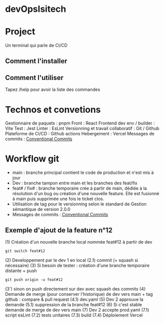 # devOpsIsitech

# Project
Un terminal qui parle de CI/CD

## Comment l'installer


## Comment l'utiliser
Tapez /help pour avoir la liste des commandes


# Technos et convetions
Gestionnaire de paquets : pnpm
Front : React
Frontend dev env / builder : Vite
Test : Jest
Linter : EsLint
Versionning et travail collaboratif : Git / Github
Plateforme de CI/CD : Github actions
Hebergement : Vercel 
Messages de commits : [Conventional Commits](https://www.conventionalcommits.org/en/v1.0.0/)

# Workflow git
- main : branche principal contient le code de production et n'est mis à jour 
- Dev : branche tampon entre main et les branches des feat/fix
- feat# / fix# : branche temporaire crée à partir de main, dédiée à la résolution d'un bug ou création d'une nouvelle feature. Elle est fusionné à main puis supprimée une fois le ticket clos.
- Utilisation de tag pour le versionning selon le standard de Gestion sémantique de version 2.0.0
- Messages de commits : [Conventional Commits](https://www.conventionalcommits.org/en/v1.0.0/)

## Exemple d'ajout de la feature n°12
(1) Création d'un nouvelle branche local nommée feat#12 à partir de dev
```
git switch feat#12
```
(2) Developpement par le dev 1 en local
(2.1) commit (+ squash si nécessaire)
(3) Si besoin de tester : création d'une branche temporaire distante + push
```
git push origin -u feat#12
```
(3') sinon on push directement sur dev avec squash des commits
(4) Demande de merge (pour conserver l'historique) de dev vers main + tag
github : compare & pull request
    (4.1) dev.yaml
(5) Dev 2 approuve la demande
    (5.1) suppression de la branche feat#12
(6) Si c'est stable demande de merge de dev vers main
(7) Dev 2 accepte
    prod.yaml
    (7.1) script esLint
    (7.2) tests unitaires
    (7.3) build
    (7.4) Déploiement Vercel
